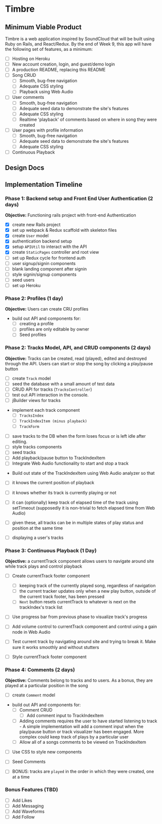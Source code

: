 # Timbre


## Minimum Viable Product

Timbre is a web application inspired by SoundCloud that will be built using Ruby on Rails, and React/Redux. By the end of Week 9, this app will have the following set of features, as a minimum:

- [ ] Hosting on Heroku
- [ ] New account creation, login, and guest/demo login
- [ ] A production README, replacing this README
- [ ] Song CRUD
  - [ ] Smooth, bug-free navigation
  - [ ] Adequate CSS styling
  - [ ] Playback using Web Audio
- [ ] User comments
  - [ ] Smooth, bug-free navigation
  - [ ] Adequate seed data to demonstrate the site's features
  - [ ] Adequate CSS styling
  - [ ] Realtime 'playback' of comments based on where in song they were created
- [ ] User pages with profile information
  - [ ] Smooth, bug-free navigation
  - [ ] Adequate seed data to demonstrate the site's features
  - [ ] Adequate CSS styling
- [ ] Continuous Playback

## Design Docs

## Implementation Timeline

### Phase 1: Backend setup and Front End User Authentication (2 days)

**Objective:** Functioning rails project with front-end Authentication

- [x] create new Rails project
- [x] set up webpack & Redux scaffold with skeleton files
- [x] create `User` model
- [x] authentication backend setup
- [x] setup `APIUtil` to interact with the API
- [x] create `StaticPages` controller and root view
- [ ] set up Redux cycle for frontend auth
- [ ] user signup/signin components
- [ ] blank landing component after signin
- [ ] style signin/signup components
- [ ] seed users
- [ ] set up Heroku
### Phase 2: Profiles (1 day)

**Objective:** Users can create CRU profiles

- build out API and components for:
  - [ ] creating a profile
  - [ ] profiles are only editable by owner
  - [ ] Seed profiles

### Phase 2: Tracks Model, API, and CRUD components (2 days)

**Objective:** Tracks can be created, read (played), edited and destroyed through the API. Users can start or stop the song by clicking a play/pause button

- [ ] create `Track` model
- [ ] seed the database with a small amount of test data
- [ ] CRUD API for tracks (`TracksController`)
- [ ] test out API interaction in the console.
- [ ] jBuilder views for tracks
- implement each track component
  - [ ] `TracksIndex`
  - [ ] `TrackIndexItem (minus playback)`
  - [ ] `TrackForm`
- [ ] save tracks to the DB when the form loses focus or is left idle after editing.
- [ ] style tracks components
- [ ] seed tracks
- [ ] Add playback/pause button to TrackIndexItem
- [ ] Integrate Web Audio functionality to start and stop a track
- Build out state of the TrackIndexItem using Web Audio analyzer so that
- [ ] it knows the current position of playback
- [ ] it knows whether its track is currently playing or not
- [ ] it can (optionally) keep track of elapsed time of the track using setTimeout
(supposedly it is non-trivial to fetch elapsed time from Web Audio)
- [ ] given these, all tracks can be in multiple states of play status and position at the same time   
- [ ] displaying a user's tracks


### Phase 3: Continuous Playback (1 Day)

**Objective:** a currentTrack component allows users to navigate around site while track plays and control playback

- [ ] Create currentTrack footer component
   - [ ] keeping track of the currently played song, regardless of navigation
   - [ ] the current tracker updates only when a new play button, outside of the
         current track footer, has been pressed
   - [ ] `Next` button resets currentTrack to whatever is next on the trackIndex's
          track list
- [ ] Use progress bar from previous phase to visualize track's progress
- [ ] Add volume control to currentTrack component and control using a gain node in
      Web Audio
- [ ] Test current track by navigating around site and trying to break it. Make
      sure it works smoothly and without stutters
- [ ] Style currentTrack footer component


### Phase 4: Comments (2 days)

**Objective:** Comments belong to tracks and to users. As a bonus, they are played at a particular position in the song

- [ ] create `Comment` model
- build out API and components for:
  - [ ] Comment CRUD
     - [ ] Add comment input to TrackIndexItem
  - [ ] Adding comments requires the user to have started listening to track
        - A simple implementation will add a comment input when the play/pause
          button or track visualizer has been engaged. More complex could keep
          track of plays by a particular user
  - [ ] Allow all of a songs comments to be viewed on TrackIndexItem
- [ ] Use CSS to style new components
- [ ] Seed Comments
- [ ] BONUS: tracks are `played` in the order in which they were created, one at a time




### Bonus Features (TBD)
- [ ] Add Likes
- [ ] Add Messaging
- [ ] Add Waveforms
- [ ] Add Follow
